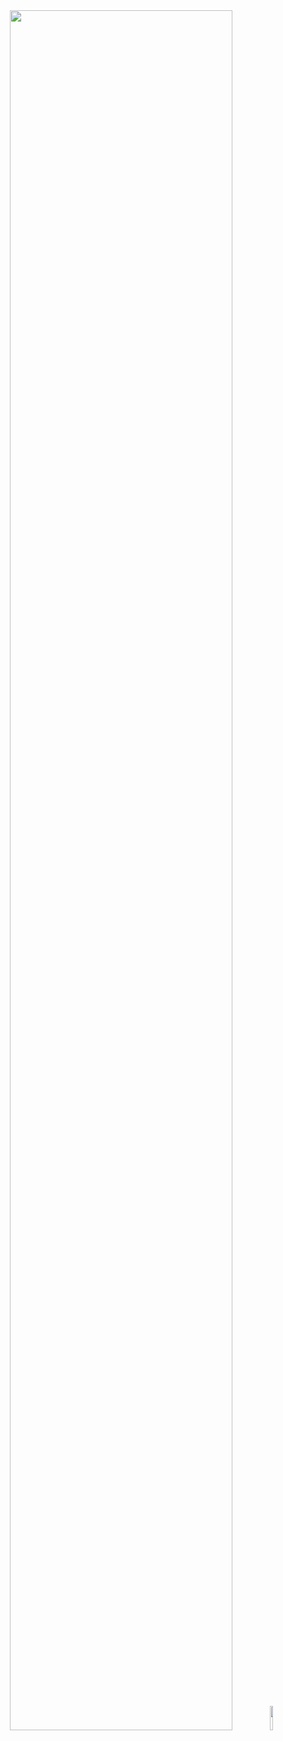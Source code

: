 <div align="center">
  <img src="https://github.com/user-attachments/assets/a87dc4fb-48b2-434e-9dcf-dcfc76828756" width="84%" />
  <img src="https://github.com/user-attachments/assets/069e9a98-dbd1-42b7-9cb0-8a827c52d263" width="10%" />
</div>
